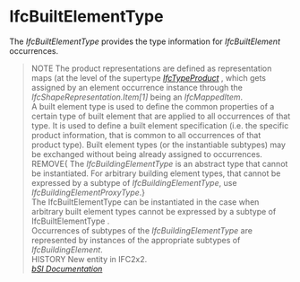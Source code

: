 IfcBuiltElementType
===================
The _IfcBuiltElementType_ provides the type information for _IfcBuiltElement_
occurrences.  
> NOTE The product representations are defined as representation maps (at the
> level of the supertype
> [_IfcTypeProduct_]($element://{BA61CFBF-8CD7-44c2-AD99-072068F55C99}) ,
> which gets assigned by an element occurrence instance through the
> _IfcShapeRepresentation.Item[1]_ being an _IfcMappedItem_.  
A built element type is used to define the common properties of a certain type
of built element that are applied to all occurrences of that type. It is used
to define a built element specification (i.e. the specific product
information, that is common to all occurrences of that product type). Built
element types (or the instantiable subtypes) may be exchanged without being
already assigned to occurrences.  
REMOVE{ The _IfcBuildingElementType_ is an abstract type that cannot be
instantiated. For arbitrary building element types, that cannot be expressed
by a subtype of _IfcBuildingElementType_, use _IfcBuildingElementProxyType_.}  
The IfcBuiltElementType can be instantiated in the case when arbitrary built
element types cannot be expressed by a subtype of IfcBuiltElementType .  
Occurrences of subtypes of the _IfcBuildingElementType_ are represented by
instances of the appropriate subtypes of _IfcBuildingElement_.  
> HISTORY New entity in IFC2x2.  
[ _bSI
Documentation_](https://standards.buildingsmart.org/IFC/DEV/IFC4_2/FINAL/HTML/schema/ifcproductextension/lexical/ifcbuildingelementtype.htm)


